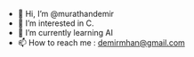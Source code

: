 - 👋 Hi, I’m @murathandemir
- 👀 I’m interested in C.
- 🌱 I’m currently learning AI
- 📫 How to reach me : demirmhan@gmail.com

<!---
murathandemir/murathandemir is a ✨ special ✨ repository because its `README.md` (this file) appears on your GitHub profile.
You can click the Preview link to take a look at your changes.
--->
